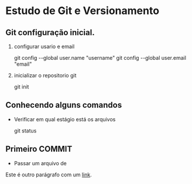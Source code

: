 # Estudo de Git e Versionamento

## Git configuração inicial.

1. configurar usario e email
	
	git config --global user.name "username" 
	git config --global user.email "email"

2. inicializar o repositorio git

    git init

## Conhecendo alguns comandos

- Verificar em qual estágio está os arquivos
	
	git status


## Primeiro COMMIT

- Passar um arquivo de 




Este é outro parágrafo com um [link](https://www.example.com).

